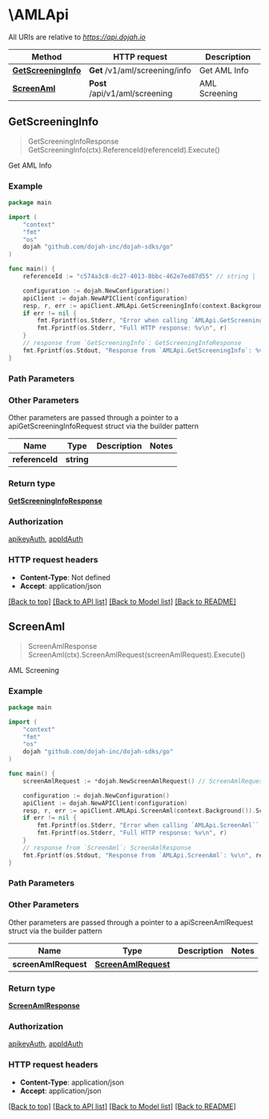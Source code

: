 # \AMLApi

All URIs are relative to *https://api.dojah.io*

Method | HTTP request | Description
------------- | ------------- | -------------
[**GetScreeningInfo**](AMLApi.md#GetScreeningInfo) | **Get** /v1/aml/screening/info | Get AML Info
[**ScreenAml**](AMLApi.md#ScreenAml) | **Post** /api/v1/aml/screening | AML Screening



## GetScreeningInfo

> GetScreeningInfoResponse GetScreeningInfo(ctx).ReferenceId(referenceId).Execute()

Get AML Info

### Example

```go
package main

import (
    "context"
    "fmt"
    "os"
    dojah "github.com/dojah-inc/dojah-sdks/go"
)

func main() {
    referenceId := "c574a3c8-dc27-4013-8bbc-462e7ed87d55" // string |  (optional)

    configuration := dojah.NewConfiguration()
    apiClient := dojah.NewAPIClient(configuration)
    resp, r, err := apiClient.AMLApi.GetScreeningInfo(context.Background()).ReferenceId(referenceId).Execute()
    if err != nil {
        fmt.Fprintf(os.Stderr, "Error when calling `AMLApi.GetScreeningInfo``: %v\n", err)
        fmt.Fprintf(os.Stderr, "Full HTTP response: %v\n", r)
    }
    // response from `GetScreeningInfo`: GetScreeningInfoResponse
    fmt.Fprintf(os.Stdout, "Response from `AMLApi.GetScreeningInfo`: %v\n", resp)
}
```

### Path Parameters



### Other Parameters

Other parameters are passed through a pointer to a apiGetScreeningInfoRequest struct via the builder pattern


Name | Type | Description  | Notes
------------- | ------------- | ------------- | -------------
 **referenceId** | **string** |  | 

### Return type

[**GetScreeningInfoResponse**](GetScreeningInfoResponse.md)

### Authorization

[apikeyAuth](../README.md#apikeyAuth), [appIdAuth](../README.md#appIdAuth)

### HTTP request headers

- **Content-Type**: Not defined
- **Accept**: application/json

[[Back to top]](#) [[Back to API list]](../README.md#documentation-for-api-endpoints)
[[Back to Model list]](../README.md#documentation-for-models)
[[Back to README]](../README.md)


## ScreenAml

> ScreenAmlResponse ScreenAml(ctx).ScreenAmlRequest(screenAmlRequest).Execute()

AML Screening

### Example

```go
package main

import (
    "context"
    "fmt"
    "os"
    dojah "github.com/dojah-inc/dojah-sdks/go"
)

func main() {
    screenAmlRequest := *dojah.NewScreenAmlRequest() // ScreenAmlRequest |  (optional)

    configuration := dojah.NewConfiguration()
    apiClient := dojah.NewAPIClient(configuration)
    resp, r, err := apiClient.AMLApi.ScreenAml(context.Background()).ScreenAmlRequest(screenAmlRequest).Execute()
    if err != nil {
        fmt.Fprintf(os.Stderr, "Error when calling `AMLApi.ScreenAml``: %v\n", err)
        fmt.Fprintf(os.Stderr, "Full HTTP response: %v\n", r)
    }
    // response from `ScreenAml`: ScreenAmlResponse
    fmt.Fprintf(os.Stdout, "Response from `AMLApi.ScreenAml`: %v\n", resp)
}
```

### Path Parameters



### Other Parameters

Other parameters are passed through a pointer to a apiScreenAmlRequest struct via the builder pattern


Name | Type | Description  | Notes
------------- | ------------- | ------------- | -------------
 **screenAmlRequest** | [**ScreenAmlRequest**](ScreenAmlRequest.md) |  | 

### Return type

[**ScreenAmlResponse**](ScreenAmlResponse.md)

### Authorization

[apikeyAuth](../README.md#apikeyAuth), [appIdAuth](../README.md#appIdAuth)

### HTTP request headers

- **Content-Type**: application/json
- **Accept**: application/json

[[Back to top]](#) [[Back to API list]](../README.md#documentation-for-api-endpoints)
[[Back to Model list]](../README.md#documentation-for-models)
[[Back to README]](../README.md)


